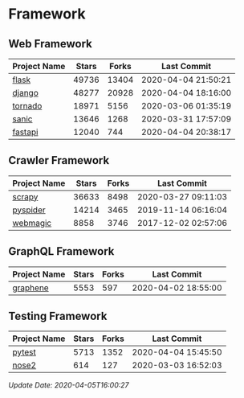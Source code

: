 # Framework

## Web Framework

| Project Name | Stars | Forks | Last Commit |
| ------------ | ----- | ----- | ----------- |
| [flask](https://github.com/pallets/flask) | 49736 | 13404 | 2020-04-04 21:50:21 |
| [django](https://github.com/django/django) | 48277 | 20928 | 2020-04-04 18:16:00 |
| [tornado](https://github.com/tornadoweb/tornado) | 18971 | 5156 | 2020-03-06 01:35:19 |
| [sanic](https://github.com/huge-success/sanic) | 13646 | 1268 | 2020-03-31 17:57:09 |
| [fastapi](https://github.com/tiangolo/fastapi) | 12040 | 744 | 2020-04-04 20:38:17 |

## Crawler Framework

| Project Name | Stars | Forks | Last Commit |
| ------------ | ----- | ----- | ----------- |
| [scrapy](https://github.com/scrapy/scrapy) | 36633 | 8498 | 2020-03-27 09:11:03 |
| [pyspider](https://github.com/binux/pyspider) | 14214 | 3465 | 2019-11-14 06:16:04 |
| [webmagic](https://github.com/code4craft/webmagic) | 8858 | 3746 | 2017-12-02 02:57:06 |

## GraphQL Framework

| Project Name | Stars | Forks | Last Commit |
| ------------ | ----- | ----- | ----------- |
| [graphene](https://github.com/graphql-python/graphene) | 5553 | 597 | 2020-04-02 18:55:00 |

## Testing Framework

| Project Name | Stars | Forks | Last Commit |
| ------------ | ----- | ----- | ----------- |
| [pytest](https://github.com/pytest-dev/pytest) | 5713 | 1352 | 2020-04-04 15:45:50 |
| [nose2](https://github.com/nose-devs/nose2) | 614 | 127 | 2020-03-03 16:52:03 |

*Update Date: 2020-04-05T16:00:27*